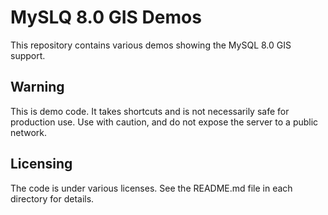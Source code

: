 # MySLQ 8.0 GIS Demos

This repository contains various demos showing the MySQL 8.0 GIS
support.

## Warning

This is demo code. It takes shortcuts and is not necessarily safe for
production use. Use with caution, and do not expose the server to a
public network.

## Licensing

The code is under various licenses. See the README.md file in each
directory for details.
